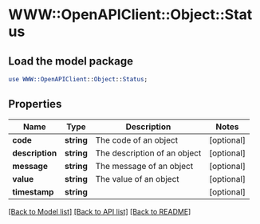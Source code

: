 # WWW::OpenAPIClient::Object::Status

## Load the model package
```perl
use WWW::OpenAPIClient::Object::Status;
```

## Properties
Name | Type | Description | Notes
------------ | ------------- | ------------- | -------------
**code** | **string** | The code of an object | [optional] 
**description** | **string** | The description of an object | [optional] 
**message** | **string** | The message of an object | [optional] 
**value** | **string** | The value of an object | [optional] 
**timestamp** | **string** |  | [optional] 

[[Back to Model list]](../README.md#documentation-for-models) [[Back to API list]](../README.md#documentation-for-api-endpoints) [[Back to README]](../README.md)


